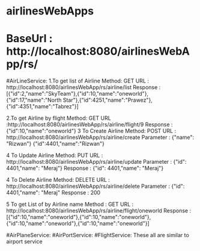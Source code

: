 # airlinesWebApps
# BaseUrl : http://localhost:8080/airlinesWebApp/rs/

#AirLineService: 1.To get list of Airline Method: GET URL : http://localhost:8080/airlinesWebApp/rs/airline/list Response : [{"id":2,"name":"SkyTeam"},{"id":10,"name":"oneworld"},{"id":17,"name":"North Star"},{"id":4251,"name":"Prawez"},{"id":4351,"name":"Tabrez"}]

2.To get Airline by flight Method: GET URL :http://localhost:8080/airlinesWebApp/rs/airline/flight/9 Response : {"id":10,"name":"oneworld"}
3 To Create Airline Method: POST URL : http://localhost:8080/airlinesWebApp/rs/airline/create Parameter : {"name": "Rizwan"} {"id":4401,"name":"Rizwan"}
 
  4 To Update Airline Method: PUT URL : http://localhost:8080/airlinesWebApp/rs/airline/update Parameter : {"id": 4401,"name": "Meraj"} Response : {"id": 4401,"name": "Meraj"}

4 To Delete Airline Method: DELETE URL : http://localhost:8080/airlinesWebApp/rs/airline/delete Parameter : {"id": 4401,"name": "Meraj" Response : 200

5 To get List of by Airline name Method : GET URL : http://localhost:8080/airlinesWebApp/rs/airline/flight/oneworld Response : [{"id":10,"name":"oneworld"},{"id":10,"name":"oneworld"},{"id":10,"name":"oneworld"},{"id":10,"name":"oneworld"}]

#AirPlaneService: #AirPortService: #FlightService: These all are similar to airport service
